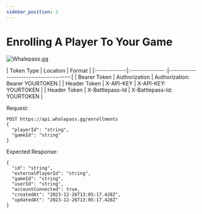 ```yaml
---
sidebar_position: 3
---
```

# Enrolling A Player To Your Game

![Whalepass.gg](https://i.imgur.com/zwUqWaS.png)

| Token Type   | Location         | Format                               |
|:------------:|:--------------  :|-------------------------------------:|
| Bearer Token | Authorization    | Authorization: Bearer YOURTOKEN      |
| Header Token | X-API-KEY        | X-API-KEY: YOURTOKEN                 |
| Header Token | X-Battlepass-Id  | X-Battlepass-Id: YOURTOKEN           |

Request:
```http
POST https://api.whalepass.gg/enrollments
{
  "playerId": "string", 
  "gameId": "string" 
}
```
Expected Response:
```http
{
  "id": "string",
  "externalPlayerId": "string",
  "gameId": "string",
  "userId": "string",
  "accountConnected": true,
  "createdAt": "2023-12-26T13:05:17.428Z",
  "updatedAt": "2023-12-26T13:05:17.428Z"
}
```
